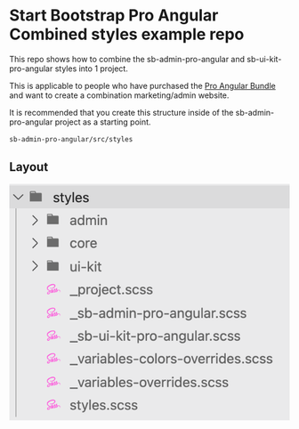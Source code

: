 # Start Bootstrap Pro Angular Combined styles example repo

This repo shows how to combine the sb-admin-pro-angular and sb-ui-kit-pro-angular styles into 1 project.

This is applicable to people who have purchased the [Pro Angular Bundle](https://startbootstrap.com/bundle/pro-angular-bundle) and want to create a combination marketing/admin website.

It is recommended that you create this structure inside of the sb-admin-pro-angular project as a starting point.

```bash
sb-admin-pro-angular/src/styles
```

## Layout

![Alt text](images/layout.png?raw=true "Combines Styles Layout")
